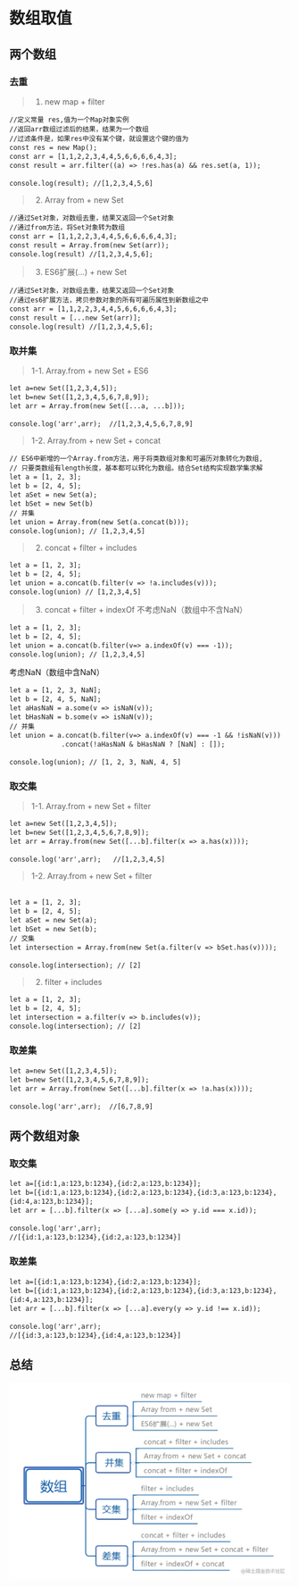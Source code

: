 # 数组取值

## 两个数组
### 去重
> 1. new map + filter

```
//定义常量 res,值为一个Map对象实例
//返回arr数组过滤后的结果，结果为一个数组
//过滤条件是，如果res中没有某个键，就设置这个键的值为
const res = new Map();
const arr = [1,1,2,2,3,4,4,5,6,6,6,6,4,3];
const result = arr.filter((a) => !res.has(a) && res.set(a, 1));

console.log(result); //[1,2,3,4,5,6]
```
> 2. Array from + new Set
```
//通过Set对象，对数组去重，结果又返回一个Set对象
//通过from方法，将Set对象转为数组
const arr = [1,1,2,2,3,4,4,5,6,6,6,6,4,3];
const result = Array.from(new Set(arr));
console.log(result) //[1,2,3,4,5,6];
```
> 3. ES6扩展(...) + new Set
```
//通过Set对象，对数组去重，结果又返回一个Set对象
//通过es6扩展方法，拷贝参数对象的所有可遍历属性到新数组之中
const arr = [1,1,2,2,3,4,4,5,6,6,6,6,4,3];
const result = [...new Set(arr)];
console.log(result) //[1,2,3,4,5,6];
```

### 取并集
> 1-1. Array.from + new Set + ES6
```
let a=new Set([1,2,3,4,5]);
let b=new Set([1,2,3,4,5,6,7,8,9]);
let arr = Array.from(new Set([...a, ...b]));

console.log('arr',arr);  //[1,2,3,4,5,6,7,8,9]
```
> 1-2. Array.from + new Set + concat
```
// ES6中新增的一个Array.from方法，用于将类数组对象和可遍历对象转化为数组,
// 只要类数组有length长度，基本都可以转化为数组。结合Set结构实现数学集求解
let a = [1, 2, 3];
let b = [2, 4, 5];
let aSet = new Set(a);
let bSet = new Set(b)
// 并集
let union = Array.from(new Set(a.concat(b)));
console.log(union); // [1,2,3,4,5]
```
> 2. concat + filter + includes
```
let a = [1, 2, 3];
let b = [2, 4, 5];
let union = a.concat(b.filter(v => !a.includes(v)));
console.log(union) // [1,2,3,4,5]
```
> 3. concat + filter + indexOf
不考虑NaN（数组中不含NaN）
```
let a = [1, 2, 3];
let b = [2, 4, 5];
let union = a.concat(b.filter(v=> a.indexOf(v) === -1));
console.log(union); // [1,2,3,4,5]
```
考虑NaN（数组中含NaN）
```
let a = [1, 2, 3, NaN];
let b = [2, 4, 5, NaN];
let aHasNaN = a.some(v => isNaN(v));
let bHasNaN = b.some(v => isNaN(v));
// 并集
let union = a.concat(b.filter(v=> a.indexOf(v) === -1 && !isNaN(v)))
             .concat(!aHasNaN & bHasNaN ? [NaN] : []);

console.log(union); // [1, 2, 3, NaN, 4, 5]
```

### 取交集
> 1-1. Array.from + new Set + filter
```
let a=new Set([1,2,3,4,5]);
let b=new Set([1,2,3,4,5,6,7,8,9]);
let arr = Array.from(new Set([...b].filter(x => a.has(x))));

console.log('arr',arr);   //[1,2,3,4,5]
```
> 1-2. Array.from + new Set + filter
```

let a = [1, 2, 3];
let b = [2, 4, 5];
let aSet = new Set(a);
let bSet = new Set(b);
// 交集
let intersection = Array.from(new Set(a.filter(v => bSet.has(v))));

console.log(intersection); // [2]
```

> 2. filter + includes
```
let a = [1, 2, 3];
let b = [2, 4, 5];
let intersection = a.filter(v => b.includes(v));
console.log(intersection); // [2]

```

### 取差集
```
let a=new Set([1,2,3,4,5]);
let b=new Set([1,2,3,4,5,6,7,8,9]);
let arr = Array.from(new Set([...b].filter(x => !a.has(x))));

console.log('arr',arr);  //[6,7,8,9]
```

## 两个数组对象
### 取交集
```
let a=[{id:1,a:123,b:1234},{id:2,a:123,b:1234}];
let b=[{id:1,a:123,b:1234},{id:2,a:123,b:1234},{id:3,a:123,b:1234},{id:4,a:123,b:1234}];
let arr = [...b].filter(x => [...a].some(y => y.id === x.id));

console.log('arr',arr);  
//[{id:1,a:123,b:1234},{id:2,a:123,b:1234}]
```

### 取差集
```
let a=[{id:1,a:123,b:1234},{id:2,a:123,b:1234}];
let b=[{id:1,a:123,b:1234},{id:2,a:123,b:1234},{id:3,a:123,b:1234},{id:4,a:123,b:1234}];
let arr = [...b].filter(x => [...a].every(y => y.id !== x.id));

console.log('arr',arr);  
//[{id:3,a:123,b:1234},{id:4,a:123,b:1234}]
```

## 总结
![示例图片](./image/16677035628341.png) 
